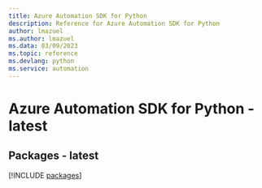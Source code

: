 ```yaml
---
title: Azure Automation SDK for Python
description: Reference for Azure Automation SDK for Python
author: lmazuel
ms.author: lmazuel
ms.data: 03/09/2023
ms.topic: reference
ms.devlang: python
ms.service: automation
---
```

# Azure Automation SDK for Python - latest
## Packages - latest
[!INCLUDE [packages](automation-index.md)]